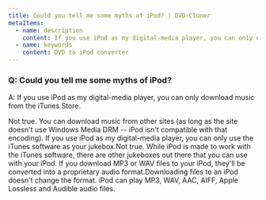```yaml
---
title: Could you tell me some myths of iPod? | DVD-Cloner
metaItems:
  - name: description
    content: If you use iPod as my digital-media player, you can only download music from the iTunes Store.
  - name: keywords
    content: DVD to iPod converter
---
```


### Q: Could you tell me some myths of iPod?

A: If you use iPod as my digital-media player, you can only download music from the iTunes Store.

Not true. You can download music from other sites (as long as the site doesn't use Windows Media DRM -- iPod isn't compatible with that encoding). If you use iPod as my digital-media player, you can only use the iTunes software as your jukebox.Not true. While iPod is made to work with the iTunes software, there are other jukeboxes out there that you can use with your iPod. If you download MP3 or WAV files to your iPod, they'll be converted into a proprietary audio format.Downloading files to an iPod doesn't change the format. iPod can play MP3, WAV, AAC, AIFF, Apple Lossless and Audible audio files.
